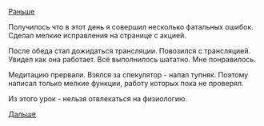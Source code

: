 [Раньше](2017.11.19.md)

Получилось что в этот день я совершил несколько фатальных ошибок.
Сделал мелкие исправления на странице с акцией.

После обеда стал дожидаться трансляции.
Повозился с трансляцией. Увидел как она работает. Всё выполнилось шататно. Мне понравилось.

Медитацию прервали. Взялся за спекулятор - напал тупняк. Поэтому написал только мелкие функции, работу которых пока не проверял.

Из этого урок - нельзя отвлекаться на физиологию.

[Дальше](2017.11.21.md)